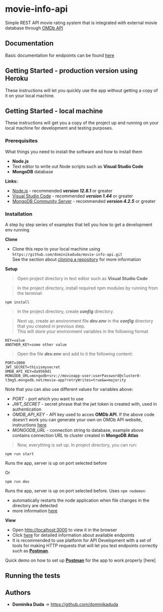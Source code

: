 # movie-info-api

Simple REST API movie rating system that is integrated with external movie database through [OMDb API](http://www.omdbapi.com/)

## Documentation

Basic documentation for endpoints can be found [here](https://app.swaggerhub.com/apis-docs/dudzixxie/Movie-App/1.0.0)

## Getting Started - production version using Heroku

These instructions will let you quickly use the app without getting a copy of it on your local machine.

## Getting Started - local machine

These instructions will get you a copy of the project up and running on your local machine for development and testing purposes.

### Prerequisites

What things you need to install the software and how to install them

* **Node.js**
* Text editor to write out Node scripts such as **Visual Studio Code**
* **MongoDB** database

**Links:**
* [Node.js](https://nodejs.org/en/) - recommended ***version 12.8.1*** or greater
* [Visual Studio Code](https://code.visualstudio.com/) - recommended ***version 1.44*** or greater
* [MongoDB Community Server](https://www.mongodb.com/download-center/community) - recommended ***version 4.2.5*** or greater

### Installation

A step by step series of examples that tell you how to get a development env running

**Clone**
* Clone this repo to your local machine using `https://github.com/dominikaduda/movie-info-api.git`\
See the section about [cloning a repository](https://help.github.com/en/github/creating-cloning-and-archiving-repositories/cloning-a-repository) for more information

**Setup**
> Open project directory in text editor such as **Visual Studio Code**

> In the project directory, install required npm modules by running from the terminal:

```
npm install
```

> In the project directory, create ***config*** directory.

>Next up, create an environment file ***dev.env*** in the ***config*** directory that you created in previous step.\
This will store your environment variables in the following format
```
KEY=value
ANOTHER_KEY=some other value
```

> Open the file ***dev.env*** and add to it the following content:

```
PORT=3000
JWT_SECRET=thisismysecret
OMDB_API_KEY=da9569d1
MONGODB_URL=mongodb+srv://movieapp-user:userPassword@cluster0-t3mg5.mongodb.net/movie-app?retryWrites=true&w=majority
```
  Note that you can also use different values for variables above:
  * *PORT* - port which you want to use
  * *JWT_SECRET* - secret phrase that the jwt token is created with, used in authentication
  * *OMDB_API_KEY* - API key used to acces **OMDb API**. If the above code doesn’t work you can generate your own on OMDb API website,
instructions [here](http://www.omdbapi.com/apikey.aspx)
  * *MONGODB_URL* - connection string to database, example above contains connection URL to cluster created in **MongoDB Atlas**

> Now, everything is set up. In project directory, you can run:
```
npm run start
```
Runs the app, server is up on port selected before

Or

```
npm run dev
```
Runs the app, server is up on port selected before.
Uses `npm nodemon`:
  * automatically restarts the node application when file changes in the directory are detected
  * more information [here](https://www.npmjs.com/package/nodemon)

**View**
* Open <http://localhost:3000> to view it in the browser
* Click [here](https://app.swaggerhub.com/apis-docs/dudzixxie/Movie-App/1.0.0) for detailed information about available endpoints
* It is recommended to use platform for API Development with a set of tools for making HTTP requests that will let you test endpoints correctly such as **[Postman](https://www.postman.com/)**.

Quick demo on how to set up **[Postman](https://www.postman.com/)** for the app to work properly [here]

## Running the tests

## Authors

* **Dominika Duda** -> <https://github.com/dominikaduda>
